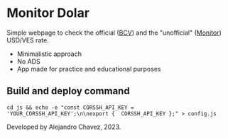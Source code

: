 # Monitor Dolar

Simple webpage to check the official ([BCV](https://www.bcv.org.ve/)) and the "unofficial" ([Monitor](https://monitordolarvenezuela.com/)) USD/VES rate.

- Minimalistic approach
- No ADS
- App made for practice and educational purposes

## Build and deploy command

```
cd js && echo -e "const CORSSH_API_KEY = 'YOUR_CORSSH_API_KEY';\n\nexport {  CORSSH_API_KEY };" > config.js
```

Developed by Alejandro Chavez, 2023.

